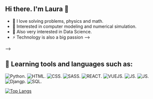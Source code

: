 ## Hi there. I'm Laura 👋


<!---
- 🔭 I’m currently studying Engineering at Federal University of Pernambuco (UFPE).
- 🌱 I’m looking foward to become a Fullstack Developer <!--- through Driven Education's course. -->
- 🤔 I love solving problems, physics and math.
- 💬 Interested in computer modeling and numerical simulation.
- 👯 Also very interested in Data Science.
- ⚡ Technology is also a big passion
-->
<!---
In my college I was part of a research group in the area of computational fluid dynamics, being initially a volunteer for 2 years and a fellow for another 2 years. That's where my interest in programming started.
-->
<!---
During my vacation, in 2022, I decided to take CS50X, a free "Introduction to Computer Science" course from the University of Harvard, and completely fell in love with programming.
-->
<!---
Since then, I've also completed CS50x's follow-on courses "CS50's Web Programming with Python and JavaScript", "CS50's Introduction to Programming with Python", "CS50's Understanding Technology" and "CS50’s Introduction to Artificial Intelligence with Python".
-->
<!---
Solving the challenging projects in these courses encouraged me to want to learn even more. So I joined British School of Creative Arts and Technology's course to became a Fullstack python Developer <!--- So I joined Driven Education's course, a nine-month bootcamp in which we develop several projects. -->
-->

## 🚀 Learning tools and languages such as:

![Python.](https://img.shields.io/badge/Python-3776AB?style=for-the-badge&logo=python&logoColor=white "Python.")
![HTML.](https://img.shields.io/badge/HTML-239120?style=for-the-badge&logo=html5&logoColor=white "HTML.")
![CSS.](https://img.shields.io/badge/CSS3-1572B6?style=for-the-badge&logo=css3&logoColor=white "CSS.")
![SASS.](https://img.shields.io/badge/Sass-CC6699?style=for-the-badge&logo=sass&logoColor=white "SASS.")
![REACT.](https://img.shields.io/badge/React-20232A?style=for-the-badge&logo=react&logoColor=61DAFB "REACT.")
![VUEJS.](https://img.shields.io/badge/Vue.js-35495E?style=for-the-badge&logo=vue.js&logoColor=4FC08D "VUEJS.")
![JS.](https://img.shields.io/badge/JavaScript-F7DF1E?style=for-the-badge&logo=javascript&logoColor=black "JS.")
![JS.](https://img.shields.io/badge/jQuery-0769AD?style=for-the-badge&logo=jquery&logoColor=white "JS.")
![Djangp.](https://img.shields.io/badge/Django-092E20?style=for-the-badge&logo=django&logoColor=white "Django.")
![SQL.](https://img.shields.io/badge/SQLite-07405E?style=for-the-badge&logo=sqlite&logoColor=white "SQL.")




[![Top Langs](https://github-readme-stats.vercel.app/api/top-langs/?username=villanelle3&layout=compact)](https://github.com/anuraghazra/github-readme-stats)
